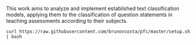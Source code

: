 This work aims to analyze and implement established text classification models, applying them to the classification of question statements in teaching assessments according to their subjects.


```
curl https://raw.githubusercontent.com/brunovcosta/pfc/master/setup.sh | bash
```
